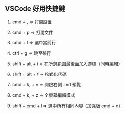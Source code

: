 ## VSCode 好用快捷鍵

1. cmd + , => 打開設置

2. cmd + p => 打開文件

3. cmd + l => 選中當前行

4. ctrl + g => 跳至某行

5. shift + alt + i => 在所選範圍最後面加入游標（同時編輯）

6. shift + alt + f => 格式化代碼

7. cmd + k, + v => 開啟右側 .md 預覽

8. cmd + k, + z => 全螢幕編輯模式

9. shift + cmd + l => 選中所有相同內容（加強版 cmd + d）